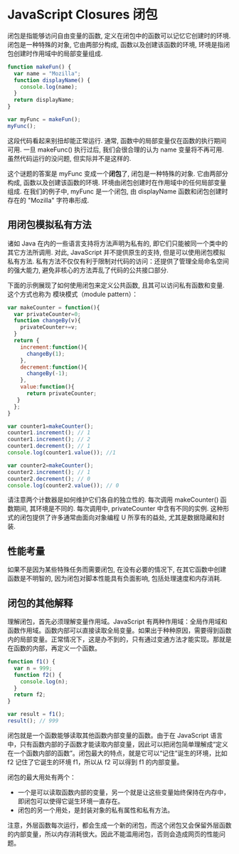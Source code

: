 # JavaScript Closures 闭包

闭包是指能够访问自由变量的函数, 定义在闭包中的函数可以记忆它创建时的环境. 闭包是一种特殊的对象, 它由两部分构成, 函数以及创建该函数的环境, 环境是指闭包创建时作用域中的局部变量组成.

```JavaScript
function makeFun() {
  var name = "Mozilla";
  function displayName() {
    console.log(name);
  }
  return displayName;
}

var myFunc = makeFun();
myFunc();
```

这段代码看起来别扭却能正常运行. 通常, 函数中的局部变量仅在函数的执行期间可用. 一旦 makeFunc() 执行过后, 我们会很合理的认为 name 变量将不再可用. 虽然代码运行的没问题, 但实际并不是这样的.

这个谜题的答案是 myFunc 变成一个**闭包**了, 闭包是一种特殊的对象. 它由两部分构成, 函数以及创建该函数的环境. 环境由闭包创建时在作用域中的任何局部变量组成. 在我们的例子中, myFunc 是一个闭包, 由 displayName 函数和闭包创建时存在的 "Mozilla" 字符串形成.

## 用闭包模拟私有方法

诸如 Java 在内的一些语言支持将方法声明为私有的, 即它们只能被同一个类中的其它方法所调用. 对此, JavaScript 并不提供原生的支持, 但是可以使用闭包模拟私有方法. 私有方法不仅仅有利于限制对代码的访问：还提供了管理全局命名空间的强大能力, 避免非核心的方法弄乱了代码的公共接口部分.

下面的示例展现了如何使用闭包来定义公共函数, 且其可以访问私有函数和变量. 这个方式也称为 模块模式（module pattern）：

```JavaScript
var makeCounter = function(){
  var privateCounter=0;
  function changeBy(v){
    privateCounter+=v;
  }
  return {
    increment:function(){
      changeBy(1);
    },
    decrement:function(){
      changeBy(-1);
    },
    value:function(){
      return privateCounter;
   }
  };
}

var counter1=makeCounter();
counter1.increment(); // 1
counter1.increment(); // 2
counter1.decrement(); // 1
console.log(counter1.value()); //1

var counter2=makeCounter();
counter2.increment(); // 1
counter2.decrement(); // 0
console.log(counter2.value()); // 0
```

请注意两个计数器是如何维护它们各自的独立性的. 每次调用 makeCounter() 函数期间, 其环境是不同的. 每次调用中, privateCounter 中含有不同的实例. 这种形式的闭包提供了许多通常由面向对象编程 U 所享有的益处, 尤其是数据隐藏和封装.

## 性能考量

如果不是因为某些特殊任务而需要闭包, 在没有必要的情况下, 在其它函数中创建函数是不明智的, 因为闭包对脚本性能具有负面影响, 包括处理速度和内存消耗.

## 闭包的其他解释

理解闭包，首先必须理解变量作用域。JavaScript 有两种作用域：全局作用域和函数作用域。函数内部可以直接读取全局变量。如果出于种种原因，需要得到函数内的局部变量。正常情况下，这是办不到的，只有通过变通方法才能实现。那就是在函数的内部，再定义一个函数。

```javascript
function f1() {
  var n = 999;
  function f2() {
    console.log(n);
  }
  return f2;
}

var result = f1();
result(); // 999
```

闭包就是一个函数能够读取其他函数内部变量的函数。由于在 JavaScript 语言中，只有函数内部的子函数才能读取内部变量，因此可以把闭包简单理解成“定义在一个函数内部的函数”。闭包最大的特点，就是它可以“记住”诞生的环境，比如 f2 记住了它诞生的环境 f1，所以从 f2 可以得到 f1 的内部变量。

闭包的最大用处有两个：

- 一个是可以读取函数内部的变量，另一个就是让这些变量始终保持在内存中，即闭包可以使得它诞生环境一直存在。
- 闭包的另一个用处，是封装对象的私有属性和私有方法。

注意，外层函数每次运行，都会生成一个新的闭包，而这个闭包又会保留外层函数的内部变量，所以内存消耗很大。因此不能滥用闭包，否则会造成网页的性能问题。
